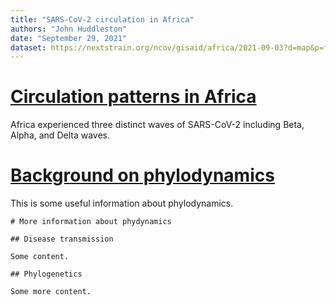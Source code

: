 ```yaml
---
title: "SARS-CoV-2 circulation in Africa"
authors: "John Huddleston"
date: "September 29, 2021"
dataset: https://nextstrain.org/ncov/gisaid/africa/2021-09-03?d=map&p=full
---
```


# [Circulation patterns in Africa](https://nextstrain.org/ncov/gisaid/africa/2021-09-03?d=tree,map,frequencies&f_region=Africa&p=grid)

Africa experienced three distinct waves of SARS-CoV-2 including Beta, Alpha, and Delta waves.

# [Background on phylodynamics](https://nextstrain.org/ncov/gisaid/africa/2021-09-03?d=map&p=full)

This is some useful information about phylodynamics.

```auspiceMainDisplayMarkdown
# More information about phydynamics

## Disease transmission

Some content.

## Phylogenetics

Some more content.
```
